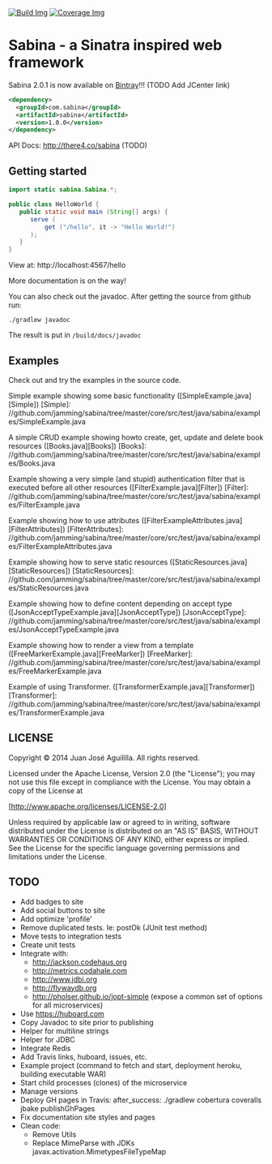 [![Build Img]][Build Status] [![Coverage Img]][Coverage Status]

[Build Img]: https://travis-ci.org/jamming/sabina.svg?branch=master
[Build Status]: https://travis-ci.org/jamming/sabina

[Coverage Img]: https://img.shields.io/coveralls/jamming/sabina.svg
[Coverage Status]: https://coveralls.io/r/jamming/sabina


Sabina - a Sinatra inspired web framework
=========================================

Sabina 2.0.1 is now available on [Bintray]!!! (TODO Add JCenter link)

```xml
<dependency>
  <groupId>com.sabina</groupId>
  <artifactId>sabina</artifactId>
  <version>1.0.0</version>
</dependency>
```

API Docs: http://there4.co/sabina (TODO)

[Bintray]: https://bintray.com/jamming/maven/Sabina


Getting started
---------------

```java
import static sabina.Sabina.*;

public class HelloWorld {
   public static void main (String[] args) {
      serve (
          get ("/hello", it -> "Hello World!")
      );
   }
}
```

View at: http://localhost:4567/hello

More documentation is on the way!

You can also check out the javadoc. After getting the source from github run: 

    ./gradlew javadoc

The result is put in `/build/docs/javadoc`


Examples
---------

Check out and try the examples in the source code.

Simple example showing some basic functionality ([SimpleExample.java][Simple])
[Simple]: //github.com/jamming/sabina/tree/master/core/src/test/java/sabina/examples/SimpleExample.java

A simple CRUD example showing howto create, get, update and delete book resources ([Books.java][Books])
[Books]: //github.com/jamming/sabina/tree/master/core/src/test/java/sabina/examples/Books.java

Example showing a very simple (and stupid) authentication filter that is executed before all
other resources ([FilterExample.java][Filter])
[Filter]: //github.com/jamming/sabina/tree/master/core/src/test/java/sabina/examples/FilterExample.java

Example showing how to use attributes ([FilterExampleAttributes.java][FilterAttributes])
[FilterAttributes]: //github.com/jamming/sabina/tree/master/core/src/test/java/sabina/examples/FilterExampleAttributes.java

Example showing how to serve static resources ([StaticResources.java][StaticResources])
[StaticResources]: //github.com/jamming/sabina/tree/master/core/src/test/java/sabina/examples/StaticResources.java

Example showing how to define content depending on accept type ([JsonAcceptTypeExample.java][JsonAcceptType])
[JsonAcceptType]: //github.com/jamming/sabina/tree/master/core/src/test/java/sabina/examples/JsonAcceptTypeExample.java

Example showing how to render a view from a template ([FreeMarkerExample.java][FreeMarker])
[FreeMarker]: //github.com/jamming/sabina/tree/master/core/src/test/java/sabina/examples/FreeMarkerExample.java

Example of using Transformer. ([TransformerExample.java][Transformer])
[Transformer]: //github.com/jamming/sabina/tree/master/core/src/test/java/sabina/examples/TransformerExample.java


LICENSE
-------

Copyright © 2014 Juan José Aguililla. All rights reserved.

Licensed under the Apache License, Version 2.0 (the "License"); you may not use this file
except in compliance with the License. You may obtain a copy of the License at

[http://www.apache.org/licenses/LICENSE-2.0]

Unless required by applicable law or agreed to in writing, software distributed under the
License is distributed on an "AS IS" BASIS, WITHOUT WARRANTIES OR CONDITIONS OF ANY KIND,
either express or implied. See the License for the specific language governing permissions
and limitations under the License.


TODO
----

* Add badges to site
* Add social buttons to site
* Add optimize 'profile'
* Remove duplicated tests. Ie: postOk (JUnit test method)
* Move tests to integration tests
* Create unit tests
* Integrate with:
  * http://jackson.codehaus.org
  * http://metrics.codahale.com
  * http://www.jdbi.org
  * http://flywaydb.org
  * http://pholser.github.io/jopt-simple (expose a common set of options for all microservices)
* Use https://huboard.com
* Copy Javadoc to site prior to publishing
* Helper for multiline strings
* Helper for JDBC
* Integrate Redis
* Add Travis links, huboard, issues, etc.
* Example project (command to fetch and start, deployment heroku, building executable WAR)
* Start child processes (clones) of the microservice
* Manage versions
* Deploy GH pages in Travis: after_success: ./gradlew cobertura coveralls jbake publishGhPages
* Fix documentation site styles and pages
* Clean code:
  * Remove Utils
  * Replace MimeParse with JDKs javax.activation.MimetypesFileTypeMap
